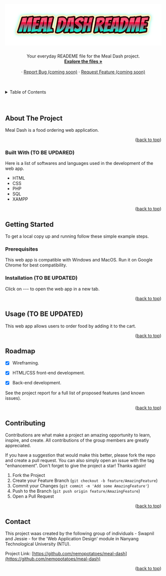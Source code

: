 <div id="top"></div>



<!-- PROJECT LOGO -->
<br />
<div align="center">
  <a href="https://github.com/swapsmax/meal-dash">
    <img src="images/mealdash_readme.png" alt="Logo">
  </a>

  <h3 align="center"></h3>

  <p align="center">
    Your everyday READEME file for the Meal Dash project.
    <br />
    <a href="https://github.com/swapsmax/mealdash"><strong>Explore the files »</strong></a>
    <br />
    <br />
    ·
    <a href="https://github.com/swapsmax/meal-dash">Report Bug (coming soon)</a>
    ·
    <a href="https://github.com/swapsmax/meal-dash">Request Feature (coming soon)</a>
  </p>
</div>

<br />
<br />


<!-- TABLE OF CONTENTS -->
<details>
  <summary>Table of Contents</summary>
  <ol>
    <li>
      <a href="#about-the-project">About The Project</a>
      <ul>
        <li><a href="#built-with">Built With</a></li>
      </ul>
    </li>
    <li>
      <a href="#getting-started">Getting Started</a>
      <ul>
        <li><a href="#prerequisites">Prerequisites</a></li>
        <li><a href="#installation">Installation</a></li>
      </ul>
    </li>
    <li><a href="#usage">Usage</a></li>
    <li><a href="#roadmap">Roadmap</a></li>
    <li><a href="#contributing">Contributing</a></li>
    <li><a href="#contact">Contact</a></li>
  </ol>
</details>

<br />
<br />


<!-- ABOUT THE PROJECT -->
## About The Project

Meal Dash is a food ordering web application.

<p align="right">(<a href="#top">back to top</a>)</p>



### Built With (TO BE UPDARED)

Here is a list of softwares and languages used in the development of the web app.

* HTML
* CSS
* PHP
* SQL
* XAMPP


<p align="right">(<a href="#top">back to top</a>)</p>



<!-- GETTING STARTED -->
## Getting Started

To get a local copy up and running follow these simple example steps.

### Prerequisites

This web app is compatible with Windows and MacOS. 
Run it on Google Chrome for best compatibility.

### Installation (TO BE UPDATED)

Click on --- to open the web app in a new tab.

<p align="right">(<a href="#top">back to top</a>)</p>



<!-- USAGE EXAMPLES -->
## Usage (TO BE UPDATED)

This web app allows users to order food by adding it to the cart.

<p align="right">(<a href="#top">back to top</a>)</p>



<!-- ROADMAP -->
## Roadmap

- [x] Wireframing.
- [x] HTML/CSS front-end development.
- [x] Back-end development.


See the project report for a full list of proposed features (and known issues).

<p align="right">(<a href="#top">back to top</a>)</p>



<!-- CONTRIBUTING -->
## Contributing

Contributions are what make a project an amazing opportunity to learn, inspire, and create. All contributions of the group members are greatly appreciated.

If you have a suggestion that would make this better, please fork the repo and create a pull request. You can also simply open an issue with the tag "enhancement".
Don't forget to give the project a star! Thanks again!

1. Fork the Project
2. Create your Feature Branch (`git checkout -b feature/AmazingFeature`)
3. Commit your Changes (`git commit -m 'Add some AmazingFeature'`)
4. Push to the Branch (`git push origin feature/AmazingFeature`)
5. Open a Pull Request

<p align="right">(<a href="#top">back to top</a>)</p>




<!-- CONTACT -->
## Contact

This project waas created by the following group of individuals - Swapnil and Jessie - for the 'Web Application Design' module in Nanyang Technological University (NTU).

Project Link: [https://github.com/nemopotatoes/meal-dash](https://github.com/nemopotatoes/meal-dash)

<p align="right">(<a href="#top">back to top</a>)</p>



<!-- MARKDOWN LINKS & IMAGES -->
[product-screenshot]: images/screenshot.png
